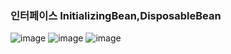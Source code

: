 ### 인터페이스 InitializingBean,DisposableBean

![image](https://user-images.githubusercontent.com/40969203/104138345-da00c880-53e6-11eb-8e38-70c9da4afd09.png)
![image](https://user-images.githubusercontent.com/40969203/104138348-dd944f80-53e6-11eb-98a5-6981f107465e.png)
![image](https://user-images.githubusercontent.com/40969203/104138350-e127d680-53e6-11eb-8e12-5758a3d191c2.png)
